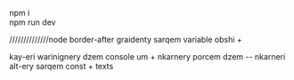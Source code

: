 npm i
<br/>
npm run dev

//////////////node
border-after graidenty sarqem variable obshi +

kay-eri warinignery dzem console um +
nkarnery porcem dzem --
nkarneri alt-ery sarqem const +
texts